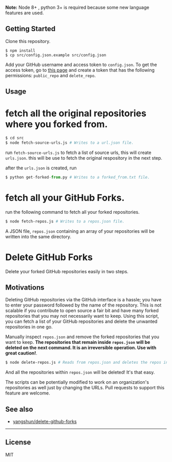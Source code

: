 **Note:** Node 8+ , python 3+ is required because some new language features are used.

## Getting Started

Clone this repository.

```
$ npm install
$ cp src/config.json.example src/config.json
```

Add your GitHub username and access token to `config.json`. To get the access token, go to [this page](https://github.com/settings/tokens/new) and create a token that has the following permissions: `public_repo` and `delete_repo`.

## Usage

# fetch all the original repositories where you forked from.

```sh
$ cd src
$ node fetch-source-urls.js # Writes to a url.json file.

```
run `fetch-source-urls.js` to fetch a list of source urls, this will create `urls.json`. this will be use to fetch the original respository in the next step.

after the `urls.json` is created, run 

```python
$ python get-forked-from.py # Writes to a forked_from.txt file.

```

# fetch all your GitHub Forks.

run the following command to fetch all your forked repositories.

```sh
$ node fetch-repos.js # Writes to a repos.json file.

```

A JSON file, `repos.json` containing an array of your repositories will be written into the same directory.

# Delete GitHub Forks

Delete your forked GitHub repositories easily in two steps.

## Motivations

Deleting GitHub repositories via the GitHub interface is a hassle; you have to enter your password followed by the name of the repository. This is not scalable if you contribute to open source a fair bit and have many forked repositories that you may not necessarily want to keep. Using this script, you can fetch a list of your GitHub repositories and delete the unwanted repositories in one go.

Manually inspect `repos.json` and remove the forked repositories that you want to keep. **The repositories that remain inside `repos.json` will be deleted on the next command. It is an irreversible operation. Use with great caution!**.

```sh
$ node delete-repos.js # Reads from repos.json and deletes the repos inside it.
```

And all the repositories within `repos.json` will be deleted! It's that easy.

The scripts can be potentially modified to work on an organization's repositories as well just by changing the URLs. Pull requests to support this feature are welcome.

See also
--------

- [yangshun/delete-github-forks](https://github.com/yangshun/delete-github-forks)

---

License
-------
MIT
